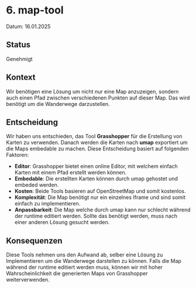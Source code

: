 # 6. map-tool

Datum: 16.01.2025

## Status

Genehmigt

## Kontext

Wir benötigen eine Lösung um nicht nur eine Map anzuzeigen, sondern auch einen Pfad zwischen verschiedenen Punkten auf dieser Map. Das wird benötigt um die Wanderwege darzustellen.

## Entscheidung

Wir haben uns entschieden, das Tool **Grasshopper** für die Erstellung von Karten zu verwenden. Danach werden die Karten nach **umap** exportiert um die Maps embedable zu machen. Diese Entscheidung basiert auf folgenden Faktoren:

- **Editor**: Grasshopper bietet einen online Editor, mit welchem einfach Karten mit einem Pfad erstellt werden können.
- **Embedable**: Die erstellten Karten können durch umap gehostet und embeded werden.
- **Kosten**: Beide Tools basieren auf OpenStreetMap und somit kostenlos.
- **Komplexität**: Die Map benötigt nur ein einzelnes Iframe und sind somit einfach zu implementieren.
- **Anpassbarkeit**: Die Map welche durch umap kann nur schlecht während der runtime editiert werden. Sollte das benötigt werden, muss nach einer anderen Lösung gesucht werden.

## Konsequenzen

Diese Tools nehmen uns den Aufwand ab, selber eine Lösung zu Implementieren um die Wanderwege darstellen zu können. Falls die Map während der runtime editiert werden muss, können wir mit hoher Wahrscheinlichkeit die generierten Maps von Grasshopper weiterverwenden.
